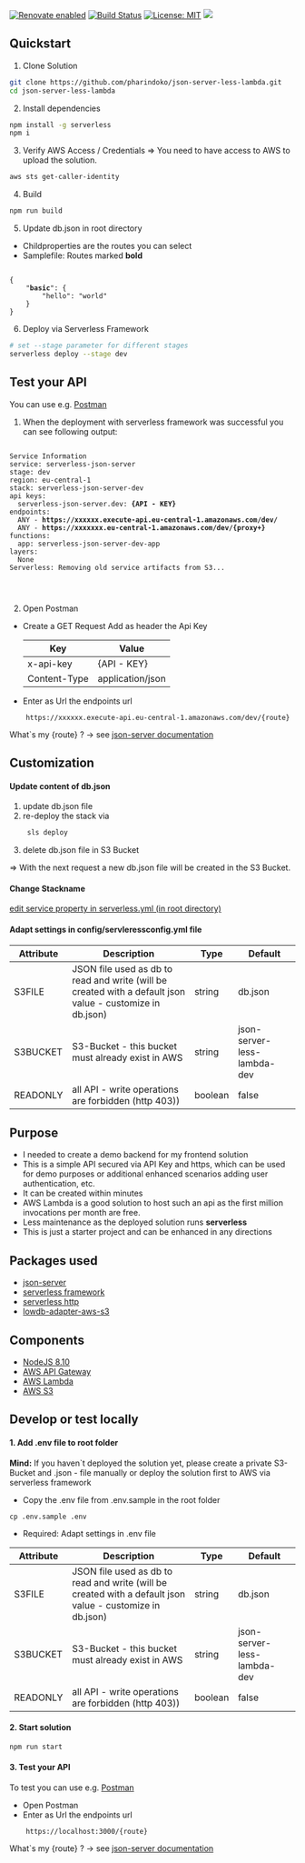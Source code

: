 [![Renovate enabled](https://img.shields.io/badge/renovate-enabled-brightgreen.svg)](https://renovatebot.com/)
[![Build Status](https://travis-ci.org/pharindoko/json-server-less-lambda.svg?branch=master)](https://travis-ci.org/pharindoko/json-server-less-lambda)
[![License: MIT](https://img.shields.io/badge/License-MIT-yellow.svg)](https://opensource.org/licenses/MIT)
<a href="https://codeclimate.com/github/pharindoko/json-server-less-lambda/maintainability"><img src="https://api.codeclimate.com/v1/badges/12f2aa333ec4e24b1ac9/maintainability" /></a>

## Quickstart
1. Clone Solution
```bash
git clone https://github.com/pharindoko/json-server-less-lambda.git 
cd json-server-less-lambda
```

2. Install dependencies
```bash
npm install -g serverless
npm i
```

3. Verify AWS Access / Credentials
=> You need to have access to AWS to upload the solution.
```bash
aws sts get-caller-identity
```

4. Build
```bash
npm run build
```

5. Update db.json in root directory

- Childproperties are the routes you can select
- Samplefile: Routes marked <b>bold</b>

<pre><code>
{
    "<b>basic</b>": {
        "hello": "world"
    }
}
</code></pre>

6. Deploy via Serverless Framework
```bash
# set --stage parameter for different stages
serverless deploy --stage dev
```


## Test your API
You can use e.g. [Postman](https://www.getpostman.com/)


1. When the deployment with serverless framework was successful you can see following output:
<pre>
<code>
Service Information
service: serverless-json-server
stage: dev
region: eu-central-1
stack: serverless-json-server-dev
api keys:
  serverless-json-server.dev: <b>{API - KEY}</b>
endpoints:
  ANY - <b>https://xxxxxx.execute-api.eu-central-1.amazonaws.com/dev/</b>
  ANY - <b>https://xxxxxxx.eu-central-1.amazonaws.com/dev/{proxy+}</b>
functions:
  app: serverless-json-server-dev-app
layers:
  None
Serverless: Removing old service artifacts from S3...
</pre>
</code>

2. Open Postman
* Create a GET Request 
   Add as header the Api Key

   |Key|           Value|
   |---|---|
   |x-api-key | {API - KEY}|
   |Content-Type | application/json|

 * Enter as Url the endpoints url 

```
    https://xxxxxx.execute-api.eu-central-1.amazonaws.com/dev/{route}
```
What`s my {route} ? -> see [json-server documentation](https://github.com/typicode/json-server)



## Customization

#### Update content of db.json
1. update db.json file
2. re-deploy the stack via
   ```bash
    sls deploy
   ```
3. delete db.json file in S3 Bucket

=> With the next request a new db.json file will be created in the S3 Bucket.

#### Change Stackname
[edit service property in serverless.yml (in root directory)](https://github.com/pharindoko/json-server-less-lambda/blob/66756961d960c44cf317ca307b097f595799a890/serverless.yml#L8)


#### Adapt settings in config/servleressconfig.yml file

| Attribute  | Description  | Type | Default |
|---|---|---|---|
| S3FILE  |  JSON file used as db to read and write (will be created with a default json value - customize in db.json)   | string |db.json |
| S3BUCKET  | S3-Bucket - this bucket must already exist in AWS  | string | json-server-less-lambda-dev |
| READONLY  | all API - write operations are forbidden (http 403))  | boolean | false |


## Purpose

* I needed to create a demo backend for my frontend solution
* This is a simple API secured via API Key and https, which can be used for demo purposes or additional enhanced scenarios adding user authentication, etc.
* It can be created within minutes
* AWS Lambda is a good solution to host such an api as the first million invocations per month are free.
* Less maintenance as the deployed solution runs **serverless**
* This is just a starter project and can be enhanced in any directions
  

## Packages used
* [json-server](https://github.com/typicode/json-server)
* [serverless framework](https://serverless.com/)
* [serverless http](https://github.com/dougmoscrop/serverless-http)
* [lowdb-adapter-aws-s3](https://github.com/nicekiwi/lowdb-adapter-aws-s3)


## Components
* [NodeJS 8.10](https://nodejs.org/en/about/) 
* [AWS API Gateway](https://aws.amazon.com/api-gateway/)
* [AWS Lambda](https://aws.amazon.com/lambda/features/)
* [AWS S3](https://aws.amazon.com/s3/)


## Develop or test locally

#### 1. Add .env file to root folder

**Mind:** If you haven`t deployed the solution yet, please create a private S3-Bucket and .json - file manually or deploy the solution first to AWS via serverless framework

* Copy the .env file from .env.sample in the root folder
```
cp .env.sample .env
```

* Required: Adapt settings in .env file

| Attribute  | Description  | Type | Default |
|---|---|---|---|
| S3FILE  |  JSON file used as db to read and write (will be created with a default json value - customize in db.json)   | string |db.json |
| S3BUCKET  | S3-Bucket - this bucket must already exist in AWS  | string | json-server-less-lambda-dev |
| READONLY  | all API - write operations are forbidden (http 403))  | boolean | false |

#### 2. Start solution

```bash
npm run start
```
#### 3. Test your API

To test you can use e.g. [Postman](https://www.getpostman.com/)


* Open Postman
* Enter as Url the endpoints url 

```
    https://localhost:3000/{route}
```


What`s my {route} ? -> see [json-server documentation](https://github.com/typicode/json-server)